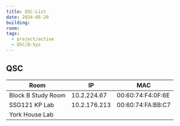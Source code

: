 ```yaml
---
title: QSC-List
date: 2024-05-20
building: 
room: 
tags:
  - project/active
  - QSC/Q-Sys
---
```


## QSC

Room               | IP           | MAC
------------------ | ------------ | -----------------
Block B Study Room |  10.2.224.67 | 00:60:74:F4:0F:6E
SSG121 KP Lab      | 10.2.176.213 | 00:60:74:FA:BB:C7
York House Lab     | 


